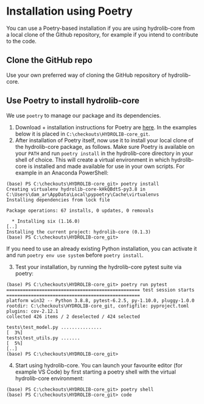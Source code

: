 # Installation using Poetry

You can use a Poetry-based installation if you are using
hydrolib-core from a local clone of the Github repository,
for example if you intend to contribute to the code.

## Clone the GitHub repo
Use your own preferred way of cloning the GitHub repository of hydrolib-core.

## Use Poetry to install hydrolib-core
We use `poetry` to manage our package and its dependencies.

1. Download + installation instructions for Poetry are [here](https://python-poetry.org/). In the examples below it is placed in `C:\checkouts\HYDROLIB-core_git`.
2. After installation of Poetry itself, now use it to install your local clone of the hydrolib-core package, as follows.
   Make sure Poetry is available on your `PATH` and run `poetry install` in the hydrolib-core directory in your shell of choice.
   This will create a virtual environment in which hydrolib-core is installed and made available for use in your own scripts.
   For example in an Anaconda PowerShell:
```
(base) PS C:\checkouts\HYDROLIB-core_git> poetry install
Creating virtualenv hydrolib-core-kHkQBdtS-py3.8 in C:\Users\dam_ar\AppData\Local\pypoetry\Cache\virtualenvs
Installing dependencies from lock file

Package operations: 67 installs, 0 updates, 0 removals

  * Installing six (1.16.0)
[..]
Installing the current project: hydrolib-core (0.1.3)
(base) PS C:\checkouts\HYDROLIB-core_git> 
```  
   If you need to use an already existing Python installation, you can activate it and run `poetry env use system` before `poetry install`.

3. Test your installation, by running the hydrolib-core pytest suite via poetry:
```
(base) PS C:\checkouts\HYDROLIB-core_git> poetry run pytest
================================================= test session starts =================================================
platform win32 -- Python 3.8.8, pytest-6.2.5, py-1.10.0, pluggy-1.0.0
rootdir: C:\checkouts\HYDROLIB-core_git, configfile: pyproject.toml
plugins: cov-2.12.1
collected 426 items / 2 deselected / 424 selected

tests\test_model.py ...............                                                                              [  3%]
tests\test_utils.py .......                                                                                      [  5%]
[..]
(base) PS C:\checkouts\HYDROLIB-core_git>
```

4. Start using hydrolib-core. You can launch your favourite editor (for example VS Code)
by first starting a poetry shell with the virtual hydrolib-core environment:
```
(base) PS C:\checkouts\HYDROLIB-core_git> poetry shell
(base) PS C:\checkouts\HYDROLIB-core_git> code
```

